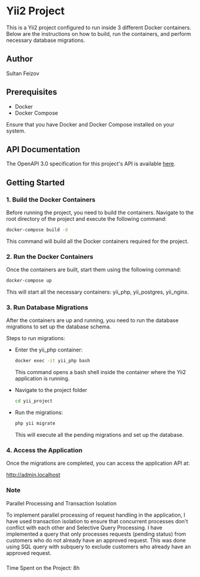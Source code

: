 # Yii2 Project

This is a Yii2 project configured to run inside 3 different Docker containers. Below are the instructions on how to build, run the containers, and perform necessary database migrations.

## Author

Sultan Feizov

## Prerequisites

- Docker
- Docker Compose

Ensure that you have Docker and Docker Compose installed on your system.

## API Documentation

The OpenAPI 3.0 specification for this project's API is available [here](./ProjectSpec.yaml).


## Getting Started

### 1. Build the Docker Containers

Before running the project, you need to build the containers. Navigate to the root directory of the project and execute the following command:

```bash
docker-compose build -d
```

This command will build all the Docker containers required for the project.

### 2. Run the Docker Containers
Once the containers are built, start them using the following command:

```bash
docker-compose up
```
This will start all the necessary containers: yii_php, yii_postgres, yii_nginx.

### 3. Run Database Migrations
After the containers are up and running, you need to run the database migrations to set up the database schema.

Steps to run migrations:

* Enter the yii_php container:
    ```bash
    docker exec -it yii_php bash
    ``` 
    This command opens a bash shell inside the container where the Yii2 application is running.

* Navigate to the project folder
    ```bash
    cd yii_project
    ```

* Run the migrations:
    ```bash
    php yii migrate
    ```
    This will execute all the pending migrations and set up the database.

### 4. Access the Application
Once the migrations are completed, you can access the application API at:

http://admin.localhost


### Note

Parallel Processing and Transaction Isolation

To implement parallel processing of request handling in the application, I have used transaction isolation to ensure that concurrent processes don't conflict with each other and Selective Query Processing. 
I have implemented a query that only processes requests (pending status) from customers who do not already have an approved request. This was done using SQL query with subquery to exclude customers who already have an approved request.

###
Time Spent on the Project: 8h